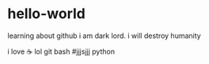 # hello-world
learning about github
i am dark lord. i will destroy humanity

i love :coffee:
lol
git bash
#jjjsjjj
python